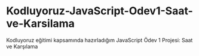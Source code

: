 # Kodluyoruz-JavaScript-Odev1-Saat-ve-Karsilama
Kodluyoruz eğitimi kapsamında hazırladığım JavaScript Ödev 1 Projesi: Saat ve Karşılama
